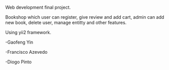 Web development final project.

Bookshop which user can register, give review and add cart, admin can add new book, delete user, manage entitty and other features.

Using yii2 framework.



-Gaofeng Yin

-Francisco Azevedo

-Diogo Pinto 
